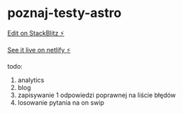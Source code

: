# poznaj-testy-astro

[Edit on StackBlitz ⚡️](https://stackblitz.com/edit/poznaj-testy-astro?file=README.md)

[See it live on netlify ⚡️](https://poznaj-testy-astro.netlify.app/)

todo:

1. analytics
3. blog
5. zapisywanie 1 odpowiedzi poprawnej na liście błędów
6. losowanie pytania na on swip
